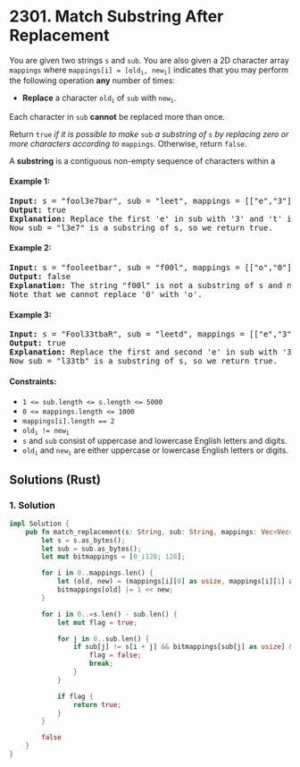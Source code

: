 # 2301. Match Substring After Replacement
You are given two strings `s` and `sub`. You are also given a 2D character array `mappings` where <code>mappings[i] = [old<sub>i</sub>, new<sub>i</sub>]</code> indicates that you may perform the following operation **any** number of times:

* **Replace** a character <code>old<sub>i</sub></code> of `sub` with <code>new<sub>i</sub></code>.

Each character in `sub` **cannot** be replaced more than once.

Return `true` *if it is possible to make* `sub` *a substring of* `s` *by replacing zero or more characters according to* `mappings`. Otherwise, return `false`.

A **substring** is a contiguous non-empty sequence of characters within a

#### Example 1:
<pre>
<strong>Input:</strong> s = "fool3e7bar", sub = "leet", mappings = [["e","3"],["t","7"],["t","8"]]
<strong>Output:</strong> true
<strong>Explanation:</strong> Replace the first 'e' in sub with '3' and 't' in sub with '7'.
Now sub = "l3e7" is a substring of s, so we return true.
</pre>

#### Example 2:
<pre>
<strong>Input:</strong> s = "fooleetbar", sub = "f00l", mappings = [["o","0"]]
<strong>Output:</strong> false
<strong>Explanation:</strong> The string "f00l" is not a substring of s and no replacements can be made.
Note that we cannot replace '0' with 'o'.
</pre>

#### Example 3:
<pre>
<strong>Input:</strong> s = "Fool33tbaR", sub = "leetd", mappings = [["e","3"],["t","7"],["t","8"],["d","b"],["p","b"]]
<strong>Output:</strong> true
<strong>Explanation:</strong> Replace the first and second 'e' in sub with '3' and 'd' in sub with 'b'.
Now sub = "l33tb" is a substring of s, so we return true.
</pre>

#### Constraints:
* `1 <= sub.length <= s.length <= 5000`
* `0 <= mappings.length <= 1000`
* `mappings[i].length == 2`
* <code>old<sub>i</sub> != new<sub>i</sub></code>
* `s` and `sub` consist of uppercase and lowercase English letters and digits.
* <code>old<sub>i</sub></code> and <code>new<sub>i</sub></code> are either uppercase or lowercase English letters or digits.

## Solutions (Rust)

### 1. Solution
```Rust
impl Solution {
    pub fn match_replacement(s: String, sub: String, mappings: Vec<Vec<char>>) -> bool {
        let s = s.as_bytes();
        let sub = sub.as_bytes();
        let mut bitmappings = [0_i128; 128];

        for i in 0..mappings.len() {
            let (old, new) = (mappings[i][0] as usize, mappings[i][1] as usize);
            bitmappings[old] |= 1 << new;
        }

        for i in 0..=s.len() - sub.len() {
            let mut flag = true;

            for j in 0..sub.len() {
                if sub[j] != s[i + j] && bitmappings[sub[j] as usize] & (1 << s[i + j]) == 0 {
                    flag = false;
                    break;
                }
            }

            if flag {
                return true;
            }
        }

        false
    }
}
```
